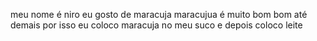 meu nome é niro
eu gosto de maracuja
maracujua é muito bom
bom até demais
por isso 
eu coloco maracuja no meu suco
e depois
coloco leite


